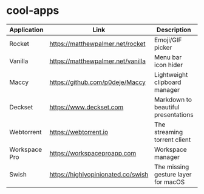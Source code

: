 # cool-apps

| Application |     Link    | Description   | OS |
| ----------- | ----------- | ------------- | -- |
| Rocket | https://matthewpalmer.net/rocket | Emoji/GIF picker | Mac |
| Vanilla | https://matthewpalmer.net/vanilla | Menu bar icon hider | Mac |
| Maccy | https://github.com/p0deje/Maccy | Lightweight clipboard manager | Mac |
| Deckset | https://www.deckset.com | Markdown to beautiful presentations | Mac |
| Webtorrent | https://webtorrent.io | The streaming torrent client | Mac, Linux, Windows |
| Workspace Pro | https://workspaceproapp.com | Workspace manager | Mac |
| Swish | https://highlyopinionated.co/swish | The missing gesture layer for macOS | Mac |
